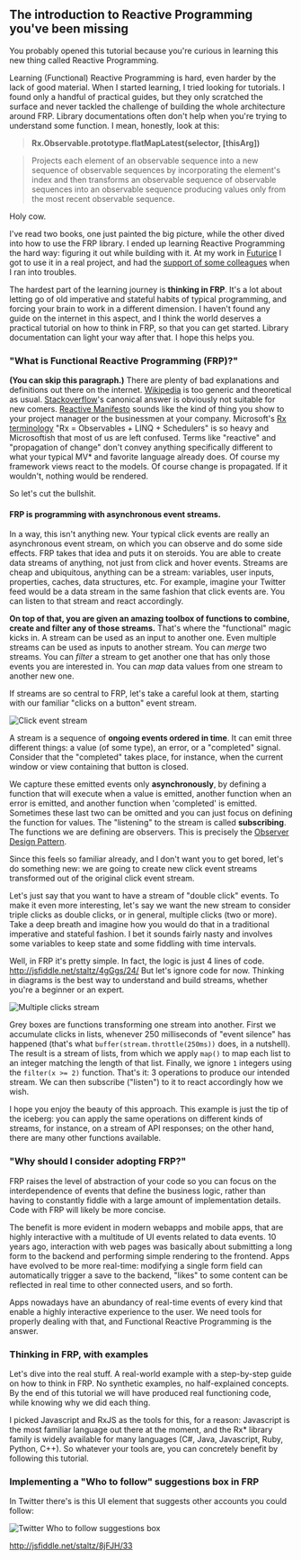 ## The introduction to Reactive Programming you've been missing

You probably opened this tutorial because you're curious in learning this new thing called Reactive Programming.

Learning (Functional) Reactive Programming is hard, even harder by the lack of good material. When I started learning, I tried looking for tutorials. I found only a handful of practical guides, but they only scratched the surface and never tackled the challenge of building the whole architecture around FRP. Library documentations often don't help when you're trying to understand some function. I mean, honestly, look at this:

> **Rx.Observable.prototype.flatMapLatest(selector, [thisArg])**

> Projects each element of an observable sequence into a new sequence of observable sequences by incorporating the element's index and then transforms an observable sequence of observable sequences into an observable sequence producing values only from the most recent observable sequence.

Holy cow.

I've read two books, one just painted the big picture, while the other dived into how to use the FRP library. I ended up learning Reactive Programming the hard way: figuring it out while building with it. At my work in [Futurice](https://www.futurice.com) I got to use it in a real project, and had the [support of some colleagues](http://blog.futurice.com/top-7-tips-for-rxjava-on-android) when I ran into troubles.

The hardest part of the learning journey is **thinking in FRP**. It's a lot about letting go of old imperative and stateful habits of typical programming, and forcing your brain to work in a different dimension. I haven't found any guide on the internet in this aspect, and I think the world deserves a practical tutorial on how to think in FRP, so that you can get started. Library documentation can light your way after that. I hope this helps you.

### "What is Functional Reactive Programming (FRP)?"

**(You can skip this paragraph.)** There are plenty of bad explanations and definitions out there on the internet. [Wikipedia](https://en.wikipedia.org/wiki/Functional_reactive_programming) is too generic and theoretical as usual. [Stackoverflow](http://stackoverflow.com/questions/1028250/what-is-functional-reactive-programming)'s canonical answer is obviously not suitable for new comers. [Reactive Manifesto](http://www.reactivemanifesto.org/) sounds like the kind of thing you show to your project manager or the businessmen at your company. Microsoft's [Rx terminology](https://rx.codeplex.com/) "Rx = Observables + LINQ + Schedulers" is so heavy and Microsoftish that most of us are left confused. Terms like "reactive" and "propagation of change" don't convey anything specifically different to what your typical MV* and favorite language already does. Of course my framework views react to the models. Of course change is propagated. If it wouldn't, nothing would be rendered.

So let's cut the bullshit. 

#### FRP is programming with asynchronous event streams. 

In a way, this isn't anything new. Your typical click events are really an asynchronous event stream, on which you can observe and do some side effects. FRP takes that idea and puts it on steroids. You are able to create data streams of anything, not just from click and hover events. Streams are cheap and ubiquitous, anything can be a stream: variables, user inputs, properties, caches, data structures, etc. For example, imagine your Twitter feed would be a data stream in the same fashion that click events are. You can listen to that stream and react accordingly.

**On top of that, you are given an amazing toolbox of functions to combine, create and filter any of those streams.** That's where the "functional" magic kicks in. A stream can be used as an input to another one. Even multiple streams can be used as inputs to another stream. You can _merge_ two streams. You can _filter_ a stream to get another one that has only those events you are interested in. You can _map_ data values from one stream to another new one.

If streams are so central to FRP, let's take a careful look at them, starting with our familiar "clicks on a button" event stream.

![Click event stream](https://gist.githubusercontent.com/staltz/868e7e9bc2a7b8c1f754/raw/49da694b2489f9e7b7276df31a1dcb206179a496/zclickstream.png)

A stream is a sequence of **ongoing events ordered in time**. It can emit three different things: a value (of some type), an error, or a "completed" signal. Consider that the "completed" takes place, for instance, when the current window or view containing that button is closed.

We capture these emitted events only **asynchronously**, by defining a function that will execute when a value is emitted, another function when an error is emitted, and another function when 'completed' is emitted. Sometimes these last two can be omitted and you can just focus on defining the function for values. The "listening" to the stream is called **subscribing**. The functions we are defining are observers. This is precisely the [Observer Design Pattern](https://en.wikipedia.org/wiki/Observer_pattern).

Since this feels so familiar already, and I don't want you to get bored, let's do something new: we are going to create new click event streams transformed out of the original click event stream.

Let's just say that you want to have a stream of "double click" events. To make it even more interesting, let's say we want the new stream to consider triple clicks as double clicks, or in general, multiple clicks (two or more). Take a deep breath and imagine how you would do that in a traditional imperative and stateful fashion. I bet it sounds fairly nasty and involves some variables to keep state and some fiddling with time intervals.

Well, in FRP it's pretty simple. In fact, the logic is just 4 lines of code. http://jsfiddle.net/staltz/4gGgs/24/
But let's ignore code for now. Thinking in diagrams is the best way to understand and build streams, whether you're a beginner or an expert.

![Multiple clicks stream](https://gist.githubusercontent.com/staltz/868e7e9bc2a7b8c1f754/raw/7ddf577a8e1ea0b03471cd885070114dff3a74b2/zmulticlickstream.png)

Grey boxes are functions transforming one stream into another. First we accumulate clicks in lists, whenever 250 milliseconds of "event silence" has happened (that's what `buffer(stream.throttle(250ms))` does, in a nutshell). The result is a stream of lists, from which we apply `map()` to map each list to an integer matching the length of that list. Finally, we ignore `1` integers using the `filter(x >= 2)` function. That's it: 3 operations to produce our intended stream. We can then subscribe ("listen") to it to react accordingly how we wish. 

I hope you enjoy the beauty of this approach. This example is just the tip of the iceberg: you can apply the same operations on different kinds of streams, for instance, on a stream of API responses; on the other hand, there are many other functions available.

### "Why should I consider adopting FRP?"

FRP raises the level of abstraction of your code so you can focus on the interdependence of events that define the business logic, rather than having to constantly fiddle with a large amount of implementation details. Code with FRP will likely be more concise.

The benefit is more evident in modern webapps and mobile apps, that are highly interactive with a multitude of UI events related to data events. 10 years ago, interaction with web pages was basically about submitting a long form to the backend and performing simple rendering to the frontend. Apps have evolved to be more real-time: modifying a single form field can automatically trigger a save to the backend, "likes" to some content can be reflected in real time to other connected users, and so forth.

Apps nowadays have an abundancy of real-time events of every kind that enable a highly interactive experience to the user. We need tools for properly dealing with that, and Functional Reactive Programming is the answer.

### Thinking in FRP, with examples

Let's dive into the real stuff. A real-world example with a step-by-step guide on how to think in FRP. No synthetic examples, no half-explained concepts. By the end of this tutorial we will have produced real functioning code, while knowing why we did each thing.

I picked Javascript and RxJS as the tools for this, for a reason: Javascript is the most familiar language out there at the moment, and the Rx* library family is widely available for many languages (C#, Java, Javascript, Ruby, Python, C++). So whatever your tools are, you can concretely benefit by following this tutorial.

### Implementing a "Who to follow" suggestions box in FRP

In Twitter there's is this UI element that suggests other accounts you could follow:

![Twitter Who to follow suggestions box](https://gist.githubusercontent.com/staltz/868e7e9bc2a7b8c1f754/raw/eb151a86fb9f6496937b9bd9758c3d4970a2e2e1/ztwitterbox.png)

http://jsfiddle.net/staltz/8jFJH/33